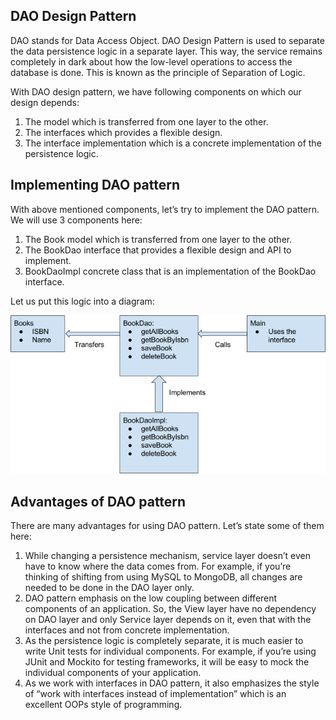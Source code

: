 ## DAO Design Pattern


DAO stands for Data Access Object. DAO Design Pattern is used to separate the data persistence logic in a separate layer. This way, the service remains completely in dark about how the low-level operations to access the database is done. This is known as the principle of Separation of Logic.



With DAO design pattern, we have following components on which our design depends:
1. The model which is transferred from one layer to the other.
2. The interfaces which provides a flexible design.
3. The interface implementation which is a concrete implementation of the persistence logic.


## Implementing DAO pattern
With above mentioned components, let’s try to implement the DAO pattern. We will use 3 components here:

1. The Book model which is transferred from one layer to the other.
2. The BookDao interface that provides a flexible design and API to implement.
3. BookDaoImpl concrete class that is an implementation of the BookDao interface.

Let us put this logic into a diagram:

<img src="DAO.png">

## Advantages of DAO pattern
There are many advantages for using DAO pattern. Let’s state some of them here:

1. While changing a persistence mechanism, service layer doesn’t even have to know where the data comes from. For example, if you’re thinking of shifting from using MySQL to MongoDB, all changes are needed to be done in the DAO layer only.
2. DAO pattern emphasis on the low coupling between different components of an application. So, the View layer have no dependency on DAO layer and only Service layer depends on it, even that with the interfaces and not from concrete implementation.
3. As the persistence logic is completely separate, it is much easier to write Unit tests for individual components. For example, if you’re using JUnit and Mockito for testing frameworks, it will be easy to mock the individual components of your application.
4. As we work with interfaces in DAO pattern, it also emphasizes the style of “work with interfaces instead of implementation” which is an excellent OOPs style of programming.
